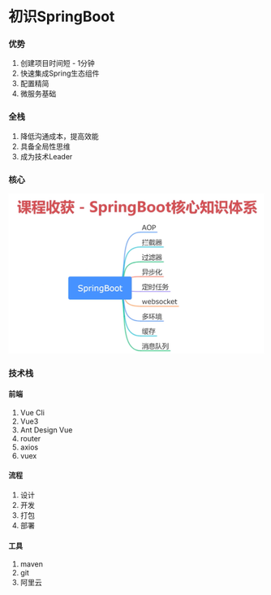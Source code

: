 # 初识SpringBoot 

### 优势

1. 创建项目时间短 - 1分钟
2. 快速集成Spring生态组件
3. 配置精简
4. 微服务基础



### 全栈

1. 降低沟通成本，提高效能
2. 具备全局性思维
3. 成为技术Leader



### 核心

![](../img/springboot_core.png)

### 技术栈

#### 前端

1. Vue Cli
2. Vue3
3. Ant Design Vue
4. router
5. axios
6. vuex



#### 流程

1. 设计
2. 开发
3. 打包
4. 部署



#### 工具

1. maven
2. git
3. 阿里云